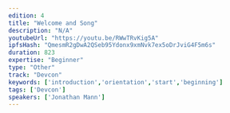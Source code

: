 ```yaml
---
edition: 4
title: "Welcome and Song"
description: "N/A"
youtubeUrl: "https://youtu.be/RWwTRvKig5A"
ipfsHash: "QmesmR2gDwA2QSeb95Ydonx9xmNvk7ex5oDrJviG4F5m6s"
duration: 823
expertise: "Beginner"
type: "Other"
track: "Devcon"
keywords: ['introduction','orientation','start','beginning']
tags: ['Devcon']
speakers: ['Jonathan Mann']
---
```

